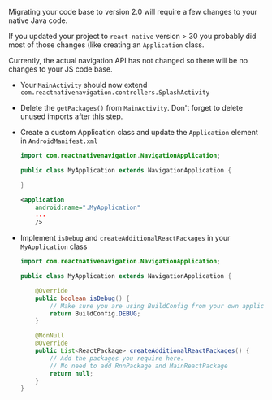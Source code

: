 Migrating your code base to version 2.0 will require a few changes to your native Java code. 

If you updated your project to `react-native` version > 30 you probably did most of those changes (like creating an `Application` class.

Currently, the actual navigation API has not changed so there will be no changes to your JS code base.

* Your `MainActivity` should now extend `com.reactnativenavigation.controllers.SplashActivity`
* Delete the `getPackages()` from `MainActivity`. Don't forget to delete unused imports after this step.
* Create a custom Application class and update the `Application` element in `AndroidManifest.xml`
	
	```java
	import com.reactnativenavigation.NavigationApplication;
	
	public class MyApplication extends NavigationApplication {
	
	}
	```
	
	```xml
	<application
        android:name=".MyApplication"
        ...
        />
	```
* Implement `isDebug` and `createAdditionalReactPackages` in your `MyApplication` class

	```java
	import com.reactnativenavigation.NavigationApplication;
	
	public class MyApplication extends NavigationApplication {
 
    	@Override
		public boolean isDebug() {
			// Make sure you are using BuildConfig from your own application
			return BuildConfig.DEBUG;
		}

	    @NonNull
	    @Override
	    public List<ReactPackage> createAdditionalReactPackages() {
		    // Add the packages you require here.
			// No need to add RnnPackage and MainReactPackage
	        return null;
	    }
	}
	```
